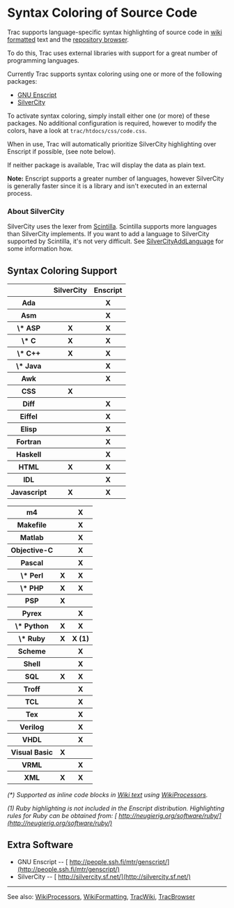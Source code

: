 # Syntax Coloring of Source Code


Trac supports language-specific syntax highlighting of source code in [wiki formatted](wiki-formatting) text and the [repository browser](trac-browser).


To do this, Trac uses external libraries with support for a great number of programming languages.


Currently Trac supports syntax coloring using one or more of the following packages:

- [ GNU Enscript](http://people.ssh.fi/mtr/genscript/)
- [ SilverCity](http://silvercity.sourceforge.net/)


To activate syntax coloring, simply install either one (or more) of these packages. No additional configuration is required, however to modify the colors, have a look at `trac/htdocs/css/code.css`.


When in use, Trac will automatically prioritize SilverCity highlighting over Enscript if possible, (see note below). 


If neither package is available, Trac will display the data as plain text. 

**Note:** Enscript supports a greater number of languages, however SilverCity is generally faster since it is a library and isn't executed in an external process.

### About SilverCity


SilverCity uses the lexer from [ Scintilla](http://www.scintilla.org/). Scintilla supports more languages than SilverCity implements. If you want to add a language to SilverCity supported by Scintilla, it's not very difficult. See [ SilverCityAddLanguage](http://projects.edgewall.com/trac/wiki/SilverCityAddLanguage) for some information how.

## Syntax Coloring Support

<table><tr><th></th>
<th> SilverCity </th>
<th> Enscript 
</th></tr>
<tr><th> Ada      </th>
<th></th>
<th> X 
</th></tr>
<tr><th> Asm      </th>
<th></th>
<th> X 
</th></tr>
<tr><th> \* ASP    </th>
<th> X </th>
<th> X 
</th></tr>
<tr><th> \* C      </th>
<th> X </th>
<th> X 
</th></tr>
<tr><th> \* C++    </th>
<th> X </th>
<th> X 
</th></tr>
<tr><th> \* Java   </th>
<th></th>
<th> X 
</th></tr>
<tr><th> Awk      </th>
<th></th>
<th> X 
</th></tr>
<tr><th> CSS      </th>
<th> X </th>
<th></th></tr>
<tr><th> Diff     </th>
<th></th>
<th> X 
</th></tr>
<tr><th> Eiffel   </th>
<th></th>
<th> X 
</th></tr>
<tr><th> Elisp    </th>
<th></th>
<th> X 
</th></tr>
<tr><th> Fortran  </th>
<th></th>
<th> X 
</th></tr>
<tr><th> Haskell  </th>
<th></th>
<th> X 
</th></tr>
<tr><th> HTML     </th>
<th> X </th>
<th> X 
</th></tr>
<tr><th> IDL      </th>
<th></th>
<th> X 
</th></tr>
<tr><th> Javascript </th>
<th> X </th>
<th> X 
</th></tr></table>

<table><tr><th> m4       </th>
<th></th>
<th> X 
</th></tr>
<tr><th> Makefile </th>
<th></th>
<th> X 
</th></tr>
<tr><th> Matlab   </th>
<th></th>
<th> X 
</th></tr>
<tr><th> Objective-C</th>
<th></th>
<th> X 
</th></tr>
<tr><th> Pascal   </th>
<th></th>
<th> X 
</th></tr>
<tr><th> \* Perl   </th>
<th> X </th>
<th> X 
</th></tr>
<tr><th> \* PHP    </th>
<th> X </th>
<th> X 
</th></tr>
<tr><th> PSP      </th>
<th> X </th>
<th></th></tr>
<tr><th> Pyrex    </th>
<th></th>
<th> X 
</th></tr>
<tr><th> \* Python </th>
<th> X </th>
<th> X 
</th></tr>
<tr><th> \* Ruby   </th>
<th> X </th>
<th> X (1) 
</th></tr>
<tr><th> Scheme   </th>
<th></th>
<th> X 
</th></tr>
<tr><th> Shell    </th>
<th></th>
<th> X 
</th></tr>
<tr><th> SQL      </th>
<th> X </th>
<th> X 
</th></tr>
<tr><th> Troff    </th>
<th></th>
<th> X 
</th></tr>
<tr><th> TCL      </th>
<th></th>
<th> X 
</th></tr>
<tr><th> Tex      </th>
<th></th>
<th> X 
</th></tr>
<tr><th> Verilog  </th>
<th></th>
<th> X 
</th></tr>
<tr><th> VHDL     </th>
<th></th>
<th> X 
</th></tr>
<tr><th> Visual Basic </th>
<th> X 
</th>
<th></th></tr>
<tr><th> VRML     </th>
<th></th>
<th> X 
</th></tr>
<tr><th> XML      </th>
<th> X </th>
<th> X 
</th></tr></table>

*(\*) Supported as inline code blocks in [Wiki text](wiki-formatting) using [WikiProcessors](wiki-processors).*

*(1) Ruby highlighting is not included in the Enscript distribution.  Highlighting rules for Ruby can be obtained from: [ http://neugierig.org/software/ruby/](http://neugierig.org/software/ruby/)*

## Extra Software

- GNU Enscript -- [ http://people.ssh.fi/mtr/genscript/](http://people.ssh.fi/mtr/genscript/)
- SilverCity -- [ http://silvercity.sf.net/](http://silvercity.sf.net/)

---


See also: [WikiProcessors](wiki-processors), [WikiFormatting](wiki-formatting), [TracWiki](trac-wiki), [TracBrowser](trac-browser)
